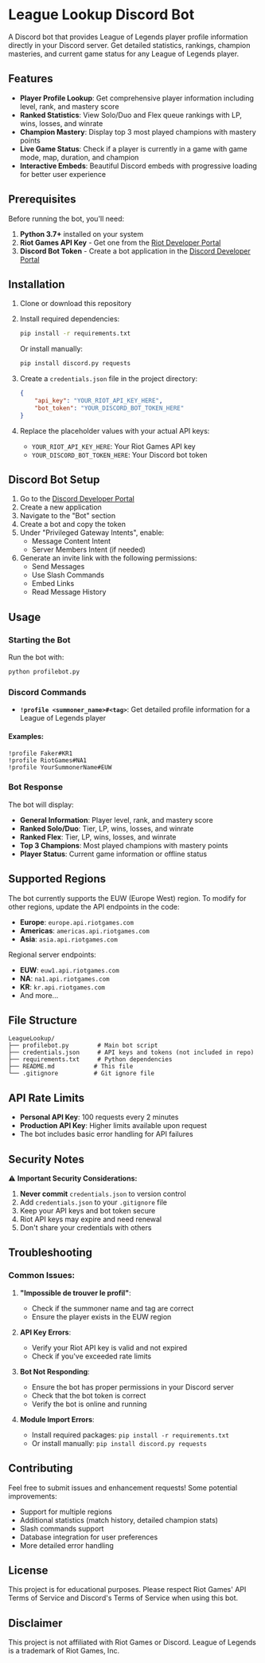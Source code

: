 # League Lookup Discord Bot

A Discord bot that provides League of Legends player profile information directly in your Discord server. Get detailed statistics, rankings, champion masteries, and current game status for any League of Legends player.

## Features

- **Player Profile Lookup**: Get comprehensive player information including level, rank, and mastery score
- **Ranked Statistics**: View Solo/Duo and Flex queue rankings with LP, wins, losses, and winrate
- **Champion Mastery**: Display top 3 most played champions with mastery points
- **Live Game Status**: Check if a player is currently in a game with game mode, map, duration, and champion
- **Interactive Embeds**: Beautiful Discord embeds with progressive loading for better user experience

## Prerequisites

Before running the bot, you'll need:

1. **Python 3.7+** installed on your system
2. **Riot Games API Key** - Get one from the [Riot Developer Portal](https://developer.riotgames.com/)
3. **Discord Bot Token** - Create a bot application in the [Discord Developer Portal](https://discord.com/developers/applications)

## Installation

1. Clone or download this repository
2. Install required dependencies:
   ```bash
   pip install -r requirements.txt
   ```
   
   Or install manually:
   ```bash
   pip install discord.py requests
   ```

3. Create a `credentials.json` file in the project directory:
   ```json
   {
       "api_key": "YOUR_RIOT_API_KEY_HERE",
       "bot_token": "YOUR_DISCORD_BOT_TOKEN_HERE"
   }
   ```

4. Replace the placeholder values with your actual API keys:
   - `YOUR_RIOT_API_KEY_HERE`: Your Riot Games API key
   - `YOUR_DISCORD_BOT_TOKEN_HERE`: Your Discord bot token

## Discord Bot Setup

1. Go to the [Discord Developer Portal](https://discord.com/developers/applications)
2. Create a new application
3. Navigate to the "Bot" section
4. Create a bot and copy the token
5. Under "Privileged Gateway Intents", enable:
   - Message Content Intent
   - Server Members Intent (if needed)
6. Generate an invite link with the following permissions:
   - Send Messages
   - Use Slash Commands
   - Embed Links
   - Read Message History

## Usage

### Starting the Bot

Run the bot with:
```bash
python profilebot.py
```

### Discord Commands

- **`!profile <summoner_name>#<tag>`**: Get detailed profile information for a League of Legends player

#### Examples:
```
!profile Faker#KR1
!profile RiotGames#NA1
!profile YourSummonerName#EUW
```

### Bot Response

The bot will display:
- **General Information**: Player level, rank, and mastery score
- **Ranked Solo/Duo**: Tier, LP, wins, losses, and winrate
- **Ranked Flex**: Tier, LP, wins, losses, and winrate
- **Top 3 Champions**: Most played champions with mastery points
- **Player Status**: Current game information or offline status

## Supported Regions

The bot currently supports the EUW (Europe West) region. To modify for other regions, update the API endpoints in the code:

- **Europe**: `europe.api.riotgames.com`
- **Americas**: `americas.api.riotgames.com`
- **Asia**: `asia.api.riotgames.com`

Regional server endpoints:
- **EUW**: `euw1.api.riotgames.com`
- **NA**: `na1.api.riotgames.com`
- **KR**: `kr.api.riotgames.com`
- And more...

## File Structure

```
LeagueLookup/
├── profilebot.py        # Main bot script
├── credentials.json     # API keys and tokens (not included in repo)
├── requirements.txt     # Python dependencies
├── README.md           # This file
└── .gitignore          # Git ignore file
```

## API Rate Limits

- **Personal API Key**: 100 requests every 2 minutes
- **Production API Key**: Higher limits available upon request
- The bot includes basic error handling for API failures

## Security Notes

⚠️ **Important Security Considerations:**

1. **Never commit** `credentials.json` to version control
2. Add `credentials.json` to your `.gitignore` file
3. Keep your API keys and bot token secure
4. Riot API keys may expire and need renewal
5. Don't share your credentials with others

## Troubleshooting

### Common Issues:

1. **"Impossible de trouver le profil"**: 
   - Check if the summoner name and tag are correct
   - Ensure the player exists in the EUW region

2. **API Key Errors**:
   - Verify your Riot API key is valid and not expired
   - Check if you've exceeded rate limits

3. **Bot Not Responding**:
   - Ensure the bot has proper permissions in your Discord server
   - Check that the bot token is correct
   - Verify the bot is online and running

4. **Module Import Errors**:
   - Install required packages: `pip install -r requirements.txt`
   - Or install manually: `pip install discord.py requests`

## Contributing

Feel free to submit issues and enhancement requests! Some potential improvements:

- Support for multiple regions
- Additional statistics (match history, detailed champion stats)
- Slash commands support
- Database integration for user preferences
- More detailed error handling

## License

This project is for educational purposes. Please respect Riot Games' API Terms of Service and Discord's Terms of Service when using this bot.

## Disclaimer

This project is not affiliated with Riot Games or Discord. League of Legends is a trademark of Riot Games, Inc.
